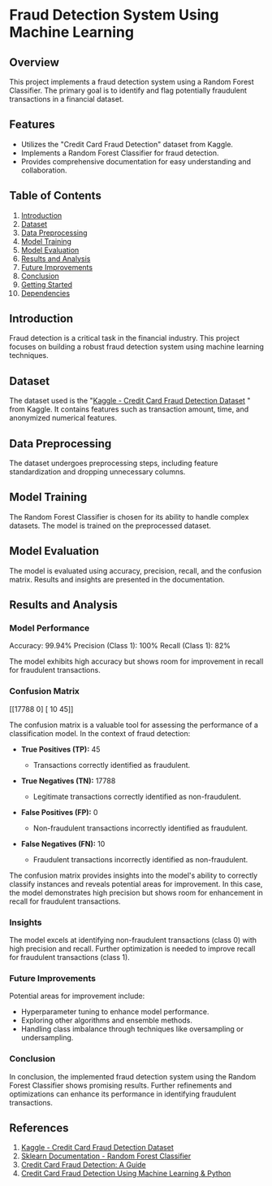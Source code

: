 ﻿
# Fraud Detection System Using Machine Learning

## Overview

This project implements a fraud detection system using a Random Forest Classifier. The primary goal is to identify and flag potentially fraudulent transactions in a financial dataset.

## Features

- Utilizes the "Credit Card Fraud Detection" dataset from Kaggle.
- Implements a Random Forest Classifier for fraud detection.
- Provides comprehensive documentation for easy understanding and collaboration.

## Table of Contents

1. [Introduction](#introduction)
2. [Dataset](#dataset)
3. [Data Preprocessing](#data-preprocessing)
4. [Model Training](#model-training)
5. [Model Evaluation](#model-evaluation)
6. [Results and Analysis](#results-and-analysis)
7. [Future Improvements](#future-improvements)
8. [Conclusion](#conclusion)
9. [Getting Started](#getting-started)
10. [Dependencies](#dependencies)


## Introduction

Fraud detection is a critical task in the financial industry. This project focuses on building a robust fraud detection system using machine learning techniques.

## Dataset

The dataset used is the "[Kaggle - Credit Card Fraud Detection Dataset](https://www.kaggle.com/mlg-ulb/creditcardfraud)
" from Kaggle. It contains features such as transaction amount, time, and anonymized numerical features.

## Data Preprocessing

The dataset undergoes preprocessing steps, including feature standardization and dropping unnecessary columns.

## Model Training

The Random Forest Classifier is chosen for its ability to handle complex datasets. The model is trained on the preprocessed dataset.

## Model Evaluation

The model is evaluated using accuracy, precision, recall, and the confusion matrix. Results and insights are presented in the documentation.


## Results and Analysis

### Model Performance

Accuracy: 99.94%
Precision (Class 1): 100%
Recall (Class 1): 82%

The model exhibits high accuracy but shows room for improvement in recall for fraudulent transactions.

### Confusion Matrix
[[17788         0]
 [   10    45]]

The confusion matrix is a valuable tool for assessing the performance of a classification model. In the context of fraud detection:

- **True Positives (TP):** 45
  - Transactions correctly identified as fraudulent.

- **True Negatives (TN):** 17788
  - Legitimate transactions correctly identified as non-fraudulent.

- **False Positives (FP):** 0
  - Non-fraudulent transactions incorrectly identified as fraudulent.

- **False Negatives (FN):** 10
  - Fraudulent transactions incorrectly identified as non-fraudulent.

The confusion matrix provides insights into the model's ability to correctly classify instances and reveals potential areas for improvement. In this case, the model demonstrates high precision but shows room for enhancement in recall for fraudulent transactions.


### Insights

The model excels at identifying non-fraudulent transactions (class 0) with high precision and recall. Further optimization is needed to improve recall for fraudulent transactions (class 1).

### Future Improvements

Potential areas for improvement include:

- Hyperparameter tuning to enhance model performance.
- Exploring other algorithms and ensemble methods.
- Handling class imbalance through techniques like oversampling or undersampling.

### Conclusion

In conclusion, the implemented fraud detection system using the Random Forest Classifier shows promising results. Further refinements and optimizations can enhance its performance in identifying fraudulent transactions.

## References

1. [Kaggle - Credit Card Fraud Detection Dataset](https://www.kaggle.com/mlg-ulb/creditcardfraud)
2. [Sklearn Documentation - Random Forest Classifier](https://scikit-learn.org/stable/modules/generated/sklearn.ensemble.RandomForestClassifier.html)
3. [Credit Card Fraud Detection: A Guide](https://www.inscribe.ai/fraud-detection/credit-fraud-detection) 
4. [Credit Card Fraud Detection Using Machine Learning & Python](https://towardsdatascience.com/credit-card-fraud-detection-using-machine-learning-python-5b098d4a8edc) 

